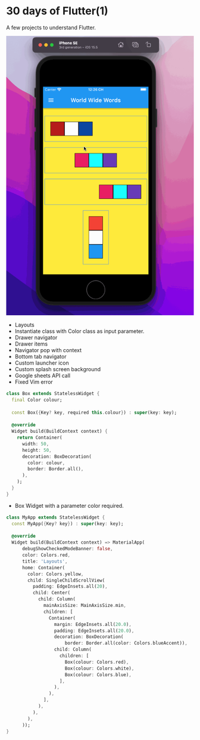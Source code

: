 # 30 days of Flutter(1)

A few projects to understand Flutter.

![demo](./demo.gif)

- Layouts
- Instantiate class with Color class as input parameter.
- Drawer navigator
- Drawer items
- Navigator pop with context
- Bottom tab navigator
- Custom launcher icon
- Custom splash screen background
- Google sheets API call
- Fixed Vim error

```dart
class Box extends StatelessWidget {
  final Color colour;

  const Box({Key? key, required this.colour}) : super(key: key);

  @override
  Widget build(BuildContext context) {
    return Container(
      width: 50,
      height: 50,
      decoration: BoxDecoration(
        color: colour,
        border: Border.all(),
      ),
    );
  }
}
```

- Box Widget with a parameter color required.

```dart
class MyApp extends StatelessWidget {
  const MyApp({Key? key}) : super(key: key);

  @override
  Widget build(BuildContext context) => MaterialApp(
      debugShowCheckedModeBanner: false,
      color: Colors.red,
      title: 'Layouts',
      home: Container(
        color: Colors.yellow,
        child: SingleChildScrollView(
          padding: EdgeInsets.all(20),
          child: Center(
            child: Column(
              mainAxisSize: MainAxisSize.min,
              children: [
                Container(
                  margin: EdgeInsets.all(20.0),
                  padding: EdgeInsets.all(20.0),
                  decoration: BoxDecoration(
                      border: Border.all(color: Colors.blueAccent)),
                  child: Column(
                    children: [
                      Box(colour: Colors.red),
                      Box(colour: Colors.white),
                      Box(colour: Colors.blue),
                    ],
                  ),
                ),
              ],
            ),
          ),
        ),
      ));
}

```
